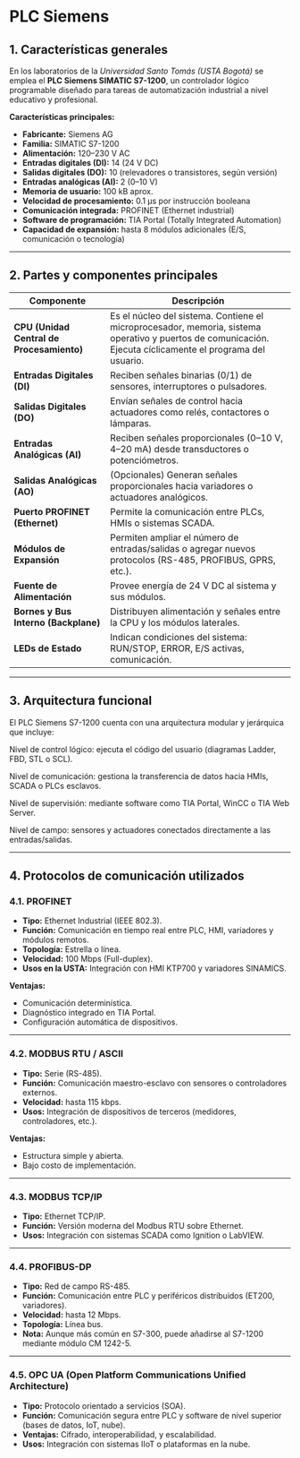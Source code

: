 # PLC Siemens

## 1. Características generales

En los laboratorios de la *Universidad Santo Tomás (USTA Bogotá)* se emplea el **PLC Siemens SIMATIC S7-1200**, un controlador lógico programable diseñado para tareas de automatización industrial a nivel educativo y profesional.

**Características principales:**
- **Fabricante:** Siemens AG  
- **Familia:** SIMATIC S7-1200  
- **Alimentación:** 120–230 V AC  
- **Entradas digitales (DI):** 14 (24 V DC)  
- **Salidas digitales (DO):** 10 (relevadores o transistores, según versión)  
- **Entradas analógicas (AI):** 2 (0–10 V)  
- **Memoria de usuario:** 100 kB aprox.  
- **Velocidad de procesamiento:** 0.1 µs por instrucción booleana  
- **Comunicación integrada:** PROFINET (Ethernet industrial)  
- **Software de programación:** TIA Portal (Totally Integrated Automation)  
- **Capacidad de expansión:** hasta 8 módulos adicionales (E/S, comunicación o tecnología)

---

## 2. Partes y componentes principales

| **Componente** | **Descripción** |
|-----------------|-----------------|
| **CPU (Unidad Central de Procesamiento)** | Es el núcleo del sistema. Contiene el microprocesador, memoria, sistema operativo y puertos de comunicación. Ejecuta cíclicamente el programa del usuario. |
| **Entradas Digitales (DI)** | Reciben señales binarias (0/1) de sensores, interruptores o pulsadores. |
| **Salidas Digitales (DO)** | Envían señales de control hacia actuadores como relés, contactores o lámparas. |
| **Entradas Analógicas (AI)** | Reciben señales proporcionales (0–10 V, 4–20 mA) desde transductores o potenciómetros. |
| **Salidas Analógicas (AO)** | (Opcionales) Generan señales proporcionales hacia variadores o actuadores analógicos. |
| **Puerto PROFINET (Ethernet)** | Permite la comunicación entre PLCs, HMIs o sistemas SCADA. |
| **Módulos de Expansión** | Permiten ampliar el número de entradas/salidas o agregar nuevos protocolos (RS-485, PROFIBUS, GPRS, etc.). |
| **Fuente de Alimentación** | Provee energía de 24 V DC al sistema y sus módulos. |
| **Bornes y Bus Interno (Backplane)** | Distribuyen alimentación y señales entre la CPU y los módulos laterales. |
| **LEDs de Estado** | Indican condiciones del sistema: RUN/STOP, ERROR, E/S activas, comunicación. |

---

## 3. Arquitectura funcional

El PLC Siemens S7-1200 cuenta con una arquitectura modular y jerárquica que incluye:

Nivel de control lógico: ejecuta el código del usuario (diagramas Ladder, FBD, STL o SCL).

Nivel de comunicación: gestiona la transferencia de datos hacia HMIs, SCADA o PLCs esclavos.

Nivel de supervisión: mediante software como TIA Portal, WinCC o TIA Web Server.

Nivel de campo: sensores y actuadores conectados directamente a las entradas/salidas.

---

## 4. Protocolos de comunicación utilizados

### 4.1. PROFINET
- **Tipo:** Ethernet Industrial (IEEE 802.3).  
- **Función:** Comunicación en tiempo real entre PLC, HMI, variadores y módulos remotos.  
- **Topología:** Estrella o línea.  
- **Velocidad:** 100 Mbps (Full-duplex).  
- **Usos en la USTA:** Integración con HMI KTP700 y variadores SINAMICS.

**Ventajas:**
- Comunicación determinística.  
- Diagnóstico integrado en TIA Portal.  
- Configuración automática de dispositivos.

---

### 4.2. MODBUS RTU / ASCII
- **Tipo:** Serie (RS-485).  
- **Función:** Comunicación maestro-esclavo con sensores o controladores externos.  
- **Velocidad:** hasta 115 kbps.  
- **Usos:** Integración de dispositivos de terceros (medidores, controladores, etc.).

**Ventajas:**
- Estructura simple y abierta.  
- Bajo costo de implementación.

---

### 4.3. MODBUS TCP/IP
- **Tipo:** Ethernet TCP/IP.  
- **Función:** Versión moderna del Modbus RTU sobre Ethernet.  
- **Usos:** Integración con sistemas SCADA como Ignition o LabVIEW.

---

### 4.4. PROFIBUS-DP
- **Tipo:** Red de campo RS-485.  
- **Función:** Comunicación entre PLC y periféricos distribuidos (ET200, variadores).  
- **Velocidad:** hasta 12 Mbps.  
- **Topología:** Línea bus.  
- **Nota:** Aunque más común en S7-300, puede añadirse al S7-1200 mediante módulo CM 1242-5.

---

### 4.5. OPC UA (Open Platform Communications Unified Architecture)
- **Tipo:** Protocolo orientado a servicios (SOA).  
- **Función:** Comunicación segura entre PLC y software de nivel superior (bases de datos, IoT, nube).  
- **Ventajas:** Cifrado, interoperabilidad, y escalabilidad.  
- **Usos:** Integración con sistemas IIoT o plataformas en la nube.


